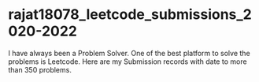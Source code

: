 # rajat18078_leetcode_submissions_2020-2022
I have always been a Problem Solver. One of the best platform to solve the problems is Leetcode. Here are my Submission records with date to more than 350 problems.
